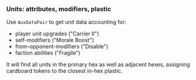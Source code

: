 ### Units: attributes, modifiers, plastic

Use `AuxDataPair` to get unit data accounting for:

-   player unit upgrades ("Carrier II")
-   self-modifiers ("Morale Boost")
-   from-opponent-modifiers ("Disable")
-   faction abilities ("Fragile")

It will find all units in the primary hex as well as adjacent hexes, assigning cardboard tokens to the closest in-hex plastic.
